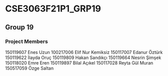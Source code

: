 # CSE3063F21P1_GRP19
## Group 19 
### Project Members
150119607 Enes Uzun
100217006 Elif Nur Kemiksiz
150117007 Edanur Öztürk
150119622 İlayda Oruç
150119809 Hakan Sandıkçı
150119664 Nesrin Şimşek
150118020 Emre Eren
150119897 Bilal Açıkel
150117028 Reyta Gül Muran
150517059 Özge Saltan